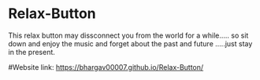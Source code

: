# Relax-Button
This relax button may dissconnect you from the world for a while.....
so sit down and enjoy the music and forget about the past and future .....just stay in the present.

#Website link:
https://bhargav00007.github.io/Relax-Button/